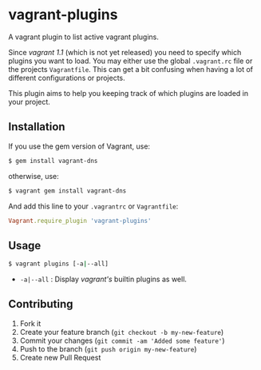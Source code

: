 vagrant-plugins
===============

A vagrant plugin to list active vagrant plugins.

Since *vagrant 1.1* (which is not yet released) you need to specify which plugins you want to load. You may either use the global `.vagrant.rc` file or the projects `Vagrantfile`.
This can get a bit confusing when having a lot of different configurations or projects. 

This plugin aims to help you keeping track of which plugins are loaded in your project.

## Installation

If you use the gem version of Vagrant, use:

```bash
$ gem install vagrant-dns
```

otherwise, use:

```bash
$ vagrant gem install vagrant-dns
```

And add this line to your `.vagrantrc` or `Vagrantfile`:

```ruby
Vagrant.require_plugin 'vagrant-plugins'
```

## Usage

```bash
$ vagrant plugins [-a|--all]
```

* `-a|--all` : Display *vagrant's* builtin plugins as well.

## Contributing

1. Fork it
2. Create your feature branch (`git checkout -b my-new-feature`)
3. Commit your changes (`git commit -am 'Added some feature'`)
4. Push to the branch (`git push origin my-new-feature`)
5. Create new Pull Request
